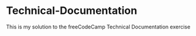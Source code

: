 # Technical-Documentation
This is my solution to the freeCodeCamp Technical Documentation exercise

